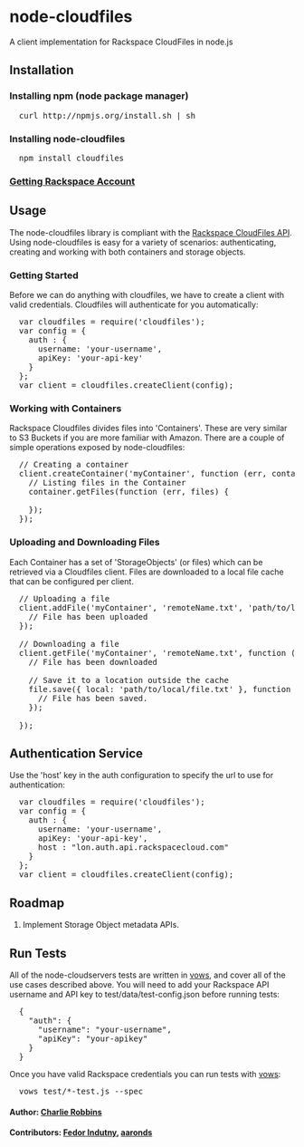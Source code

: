 # node-cloudfiles

A client implementation for Rackspace CloudFiles in node.js

## Installation

### Installing npm (node package manager)
<pre>
  curl http://npmjs.org/install.sh | sh
</pre>

### Installing node-cloudfiles
<pre>
  npm install cloudfiles
</pre>

### [Getting Rackspace Account][4]

## Usage

The node-cloudfiles library is compliant with the [Rackspace CloudFiles API][0]. Using node-cloudfiles is easy for a variety of scenarios: authenticating, creating and working with both containers and storage objects.

### Getting Started
Before we can do anything with cloudfiles, we have to create a client with valid credentials. Cloudfiles will authenticate for you automatically: 
<pre>
  var cloudfiles = require('cloudfiles');
  var config = {
    auth : {
      username: 'your-username',
      apiKey: 'your-api-key'
    }
  };
  var client = cloudfiles.createClient(config);
</pre>

### Working with Containers
Rackspace Cloudfiles divides files into 'Containers'. These are very similar to S3 Buckets if you are more familiar with Amazon. There are a couple of simple operations exposed by node-cloudfiles:

<pre>
  // Creating a container
  client.createContainer('myContainer', function (err, container) {
    // Listing files in the Container 
    container.getFiles(function (err, files) {
      
    });
  });
</pre>

### Uploading and Downloading Files
Each Container has a set of 'StorageObjects' (or files) which can be retrieved via a Cloudfiles client. Files are downloaded to a local file cache that can be configured per client.

<pre>
  // Uploading a file
  client.addFile('myContainer', 'remoteName.txt', 'path/to/local/file.txt', function (err, uploaded) {
    // File has been uploaded
  });
  
  // Downloading a file
  client.getFile('myContainer', 'remoteName.txt', function (err, file) {
    // File has been downloaded
    
    // Save it to a location outside the cache
    file.save({ local: 'path/to/local/file.txt' }, function (err, filename) {
      // File has been saved.
    });
    
  });
</pre>

## Authentication Service

Use the 'host' key in the auth configuration to specify the url to use for authentication:

<pre>
  var cloudfiles = require('cloudfiles');
  var config = {
    auth : {
      username: 'your-username',
      apiKey: 'your-api-key',
      host : "lon.auth.api.rackspacecloud.com"
    }
  };
  var client = cloudfiles.createClient(config);
</pre>

## Roadmap

1. Implement Storage Object metadata APIs.  

## Run Tests
All of the node-cloudservers tests are written in [vows][2], and cover all of the use cases described above. You will need to add your Rackspace API username and API key to test/data/test-config.json before running tests:
<pre>
  {
    "auth": {
      "username": "your-username",
      "apiKey": "your-apikey"
    }
  }
</pre>

Once you have valid Rackspace credentials you can run tests with [vows][2]:
<pre>
  vows test/*-test.js --spec
</pre>

#### Author: [Charlie Robbins](http://www.charlierobbins.com)
#### Contributors: [Fedor Indutny](http://github.com/donnerjack13589), [aaronds](https://github.com/aaronds)

[0]: http://docs.rackspacecloud.com/files/api/cf-devguide-latest.pdf
[1]: http://nodejitsu.com
[2]: http://vowsjs.org
[3]: http://blog.nodejitsu.com/nodejs-cloud-server-in-three-minutes
[4]: http://www.rackspacecloud.com/1469-0-3-13.html
